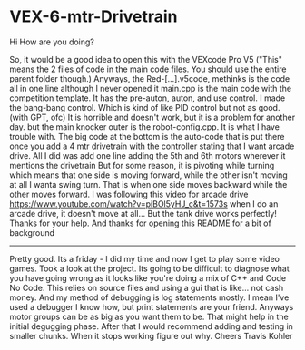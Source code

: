 # VEX-6-mtr-Drivetrain
Hi
How are you doing?

So, it would be a good idea to open this with the VEXcode Pro V5
("This" means the 2 files of code in the main code files. You should use the entire parent folder though.)
Anyways, the Red-[...].v5code, methinks is the code all in one line although I never
opened it
main.cpp is the main code with the competition template. It has
the pre-auton, auton, and use control.
I made the bang-bang control. Which is kind of like PID control but not as good. (with GPT, ofc)
It is horrible and doesn't work, but it is a problem for another day.
but the main knocker outer is the robot-config.cpp. It is what I have trouble with.
The big code at the bottom is the auto-code that is put there once you add a 4 mtr drivetrain
with the controller stating that I want arcade drive.
All I did was add one line adding the 5th and 6th motors wherever it mentions the drivetrain
But for some reason, it is pivoting while turning
which means that one side is moving forward, while the other isn't moving at all
I wanta  swing turn. That is when one side moves backward while the other moves forward.
I was following this video for arcade drive
https://www.youtube.com/watch?v=piBOl5yHJ_c&t=1573s
when I do an arcade drive, it doesn't move at all...
But the tank drive works perfectly!
Thanks for your help.
And thanks for opening this README for a bit of background

---

Pretty good. Its a friday - I did my time and now I get to play some video games. Took a look at the project.
Its going to be difficult to diagnose what you have going wrong as it looks like you're doing a mix of
C++ and Code No Code. This relies on source files and using a gui that is like... not cash money. And my method of
debugging is log statements mostly. I mean I've used a debugger I know how, but print statements are your friend.
Anyways motor groups can be as big as you want them to be. That might help in the initial degugging phase.
After that I would recommend adding and testing in smaller chunks. When it stops working figure out why.
Cheers
Travis Kohler
